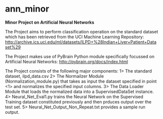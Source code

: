 # ann_minor
<b>Minor Project on Artificial Neural Networks</b>

The Project aims to perform classification operation on the standard dataset which has been retrieved from the UCI Machine Learning Repository:
http://archive.ics.uci.edu/ml/datasets/ILPD+%28Indian+Liver+Patient+Dataset%29

The Project makes use of PyBrain Python module specifically focussed on Artificial Neural Networks:
http://pybrain.org/docs/index.html

The Project consists of the following major components:
1> The standard dataset, ilpd_data.csv
2> The Normailzer Module (Normalization_module.py) that takes as input the dataset specified in point <1> and normalizes the specified input columns.
3> The Data Loader Module that loads the normalized data into a SupervisedDataSet instance.
4> Neural_Net_Eval1.py trains the Neural Network on the Supervised Training dataset constituted previously and then prduces output over the test set. 
5> Neural_Net_Output_Non_Repeat.txt provides a sample run output. 

